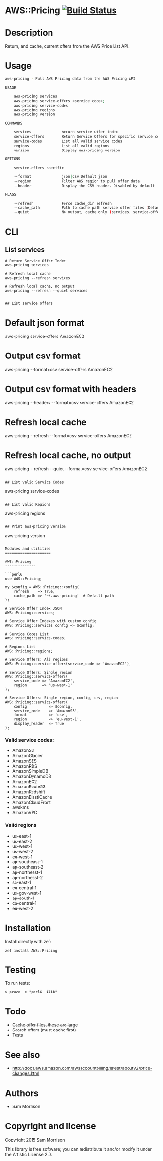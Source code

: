 AWS::Pricing [![Build Status](https://travis-ci.org/scmorrison/perl6-aws-pricing.svg?branch=master)](https://travis-ci.org/scmorrison/perl6-aws-pricing)
============

Description
===========

Return, and cache, current offers from the AWS Price List API.

Usage
=====

```bash
aws-pricing - Pull AWS Pricing data from the AWS Pricing API

USAGE

    aws-pricing services
    aws-pricing service-offers <service_code>;
    aws-pricing service-codes
    aws-pricing regions 
    aws-pricing version

COMMANDS

    services              Return Service Offer index
    service-offers        Return Service Offers for specific service code and/or region
    service-codes         List all valid service codes
    regions               List all valid regions
    version               Display aws-pricing version

OPTIONS

    service-offers specific

    --format              json|csv Default json
    --region              Filter AWS region to pull offer data
    --header              Display the CSV header. Disabled by default

FLAGS

    --refresh             Force cache_dir refresh
    --cache_path          Path to cache path service offer files (Default ~/.aws-pricing)
    --quiet               No output, cache only (services, service-offers)
```

CLI
===

## List services
```
# Return Service Offer Index
aws-pricing services

# Refresh local cache
aws-pricing --refresh services

# Refresh local cache, no output
aws-pricing --refresh --quiet services
```
```

## List service offers
```
# Default json format
aws-pricing service-offers AmazonEC2

# Output csv format
aws-pricing --format=csv service-offers AmazonEC2

# Output csv format with headers
aws-pricing --headers --format=csv service-offers AmazonEC2

# Refresh local cache
aws-pricing --refresh --format=csv service-offers AmazonEC2

# Refresh local cache, no output
aws-pricing --refresh --quiet --format=csv service-offers AmazonEC2
```

## List valid Service Codes
```
aws-pricing service-codes
```

## List valid Regions
```
aws-pricing regions
```

## Print aws-pricing version
```
aws-pricing version
```

Modules and utilities
=====================

AWS::Pricing
--------------

```perl6
use AWS::Pricing;

my $config = AWS::Pricing::config(
    refresh    => True,
    cache_path => '~/.aws-pricing'  # Default path
);

# Service Offer Index JSON
AWS::Pricing::services;
	
# Service Offer Indexes with custom config
AWS::Pricing::services config => $config;

# Service Codes List
AWS::Pricing::service-codes;

# Regions List
AWS::Pricing::regions;

# Service Offers: All regions
AWS::Pricing::service-offers(service_code => 'AmazonEC2');

# Service Offers: Single region
AWS::Pricing::service-offers(
    service_code => 'AmazonEC2',
    region       => 'us-west-1'
);

# Service Offers: Single region, config, csv, region
AWS::Pricing::service-offers(
    config          => $config,
    service_code    => 'AmazonS3',
    format          => 'csv',
    region          => 'eu-west-1',
    display_header  => True
);
```

### Valid service codes:

* AmazonS3
* AmazonGlacier
* AmazonSES
* AmazonRDS
* AmazonSimpleDB
* AmazonDynamoDB
* AmazonEC2
* AmazonRoute53
* AmazonRedshift
* AmazonElastiCache
* AmazonCloudFront
* awskms
* AmazonVPC

### Valid regions

* us-east-1
* us-east-2
* us-west-1
* us-west-2
* eu-west-1
* ap-southeast-1
* ap-southeast-2
* ap-northeast-1
* ap-northeast-2
* sa-east-1
* eu-central-1
* us-gov-west-1
* ap-south-1
* ca-central-1
* eu-west-2

Installation
============

Install directly with zef:

```
zef install AWS::Pricing
```

Testing
=======

To run tests:

```
$ prove -e "perl6 -Ilib"
```

Todo
====

* ~~Cache offer files, these are large~~
* Search offers (must cache first)
* Tests

See also
========

* http://docs.aws.amazon.com/awsaccountbilling/latest/aboutv2/price-changes.html

Authors
=======

  * Sam Morrison

Copyright and license
=====================

Copyright 2015 Sam Morrison

This library is free software; you can redistribute it and/or modify it under the Artistic License 2.0.
